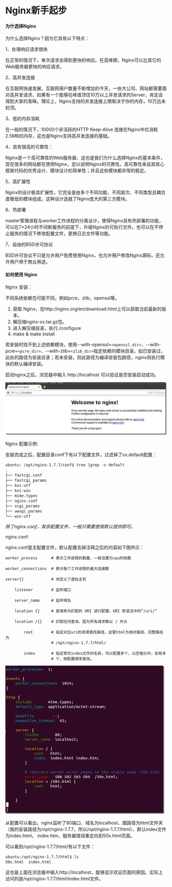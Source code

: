 # Nginx新手起步

#### 为什选择Nginx

为什么选择Nginx？因为它具有以下特点：

1、处理响应请求很快

在正常的情况下，单次请求会得到更快的响应。在高峰期，Nginx可以比其它的Web服务器更快的响应请求。

2、高并发连接

在互联网快速发展，互联网用户数量不断增加的今天，一些大公司、网站都需要面对高并发请求，如果有一个能够在峰值顶住10万以上并发请求的Server，肯定会得到大家的青睐。理论上，Nginx支持的并发连接上限取决于你的内存，10万远未封顶。

3、低的内存消耗

在一般的情况下，10000个非活跃的HTTP Keep-Alive 连接在Nginx中仅消耗2.5MB的内存，这也是Nginx支持高并发连接的基础。

4、具有很高的可靠性：

Nginx是一个高可靠性的Web服务器，这也是我们为什么选择Nginx的基本条件，现在很多的网站都在使用Nginx，足以说明Nginx的可靠性。高可靠性来自其核心框架代码的优秀设计、模块设计的简单性；并且这些模块都非常的稳定。

5、高扩展性

Nginx的设计极具扩展性，它完全是由多个不同功能、不同层次、不同类型且耦合度极低的模块组成。这种设计造就了Nginx庞大的第三方模块。

6、热部署

master管理进程与worker工作进程的分离设计，使得Nginx具有热部署的功能，可以在7×24小时不间断服务的前提下，升级Nginx的可执行文件。也可以在不停止服务的情况下修改配置文件，更换日志文件等功能。

7、自由的BSD许可协议

BSD许可协议不只是允许用户免费使用Nginx，也允许用户修改Nginx源码，还允许用户用于商业用途。

#### 如何使用 Nginx

Nginx 安装：

不同系统依赖包可能不同，例如pcre，zlib，openssl等。

1. 获取 Nginx，在http://nginx.org/en/download.html上可以获取当前最新的版本。
2. 解压缩nginx-xx.tar.gz包。
3. 进入解压缩目录，执行./configure
4. make & make install

若安装时找不到上述依赖模块，使用--with-openssl=`<openssl_dir>`、--with-pcre=`<pcre_dir>`、--with-zlib=`<zlib_dir>`指定依赖的模块目录。如已安装过，此处的路径为安装目录；若未安装，则此路径为编译安装包路径，nginx将执行模块的默认编译安装。

启动nginx之后，浏览器中输入 http://localhost 可以验证是否安装启动成功。

![](nginx_hello.jpg)

Nginx 配置示例:

安装完成之后，配置目录conf下有以下配置文件，过滤掉了xx.default配置：

```shell
ubuntu: /opt/nginx-1.7.7/conf$ tree |grep -v default
.
├── fastcgi.conf
├── fastcgi_params
├── koi-utf
├── koi-win
├── mime.types
├── nginx.conf
├── scgi_params
├── uwsgi_params
└── win-utf
```

*除了nginx.conf，其余配置文件，一般只需要使用默认提供即可。*

nginx.conf:

nginx.conf是主配置文件，默认配置去掉注释之后的内容如下图所示：

```
worker_process      # 表示工作进程的数量，一般设置为cpu的核数

worker_connections  # 表示每个工作进程的最大连接数

server{}            # 块定义了虚拟主机

    listener        # 监听端口

    server_name     # 监听域名

    location {}     # 是用来为匹配的 URI 进行配置，URI 即语法中的“/uri/”

    location /{}    # 匹配任何查询，因为所有请求都以 / 开头

        root        # 指定对应uri的资源查找路径，这里html为相对路径，完整路径为
                    # /opt/nginx-1.7.7/html/

        index       # 指定首页index文件的名称，可以配置多个，以空格分开。如有多
                    # 个，按配置顺序查找。
```

![](nginx_conf.jpg)

从配置可以看出，nginx监听了80端口、域名为localhost、跟路径为html文件夹（我的安装路径为/opt/nginx-1.7.7，所以/opt/nginx-1.7.7/html）、默认index文件为index.html， index.htm、服务器错误重定向到50x.html页面。

可以看到/opt/nginx-1.7.7/html/有以下文件：

```shell
ubuntu:/opt/nginx-1.7.7/html$ ls
50x.html  index.html
```

这也是上面在浏览器中输入http://localhost，能够显示欢迎页面的原因。实际上访问的是/opt/nginx-1.7.7/html/index.html文件。
